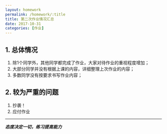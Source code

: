 ```yaml
---
layout: homework
permalink: /homework/:title
title: 第二次作业情况汇总
date: 2017-10-31
categories: [作业]
---
```

## 1. 总体情况
1. 除1个同学外，其他同学都完成了作业，大家对待作业的重视程度增加；    
2. 大部分同学并没有根据上课的内容，详细整理上次作业的内容；    
3. 多数同学没有按要求书写作业内容；    

## 2. 较为严重的问题
1. 抄袭！    
1. 应付作业

---
*__态度决定一切，练习提高能力__*
